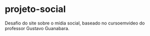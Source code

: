 # projeto-social
 
Desafio do site sobre o mídia social, baseado no cursoemvideo do professor Gustavo Guanabara.
